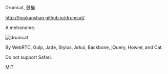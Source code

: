 Drumcat, 鼓猫

http://houkanshan.github.io/drumcat/

A metronome.

![drumcat](https://houkanshan.github.io/drumcat/pic/cat/cat-1.png)

By WebRTC, Gulp, Jade, Stylus, Arkui, Backbone, jQuery, Howler, and Cat.

Do not support Safari.

MIT

